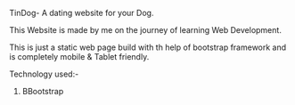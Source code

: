 TinDog- A dating website for your Dog.

This Website is made by me on the journey of learning Web Development.

This is just a static web page build with th help of bootstrap framework and is completely mobile & Tablet friendly.

Technology used:-
1. BBootstrap

